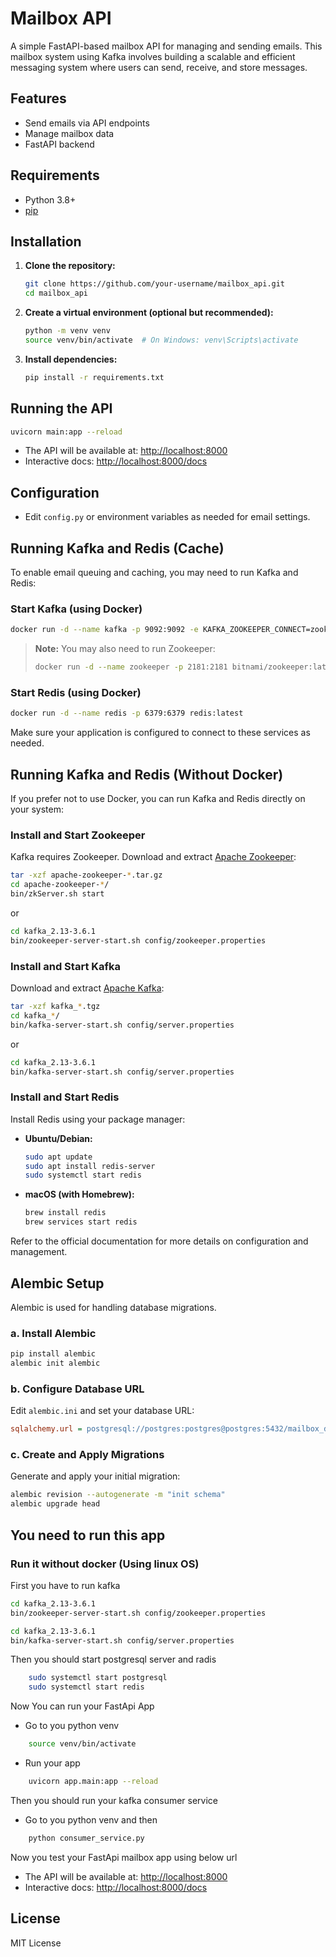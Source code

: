 # Mailbox API

A simple FastAPI-based mailbox API for managing and sending emails. This mailbox system using Kafka involves building a scalable and efficient messaging system where users can send, receive, and store messages.

## Features

- Send emails via API endpoints
- Manage mailbox data
- FastAPI backend

## Requirements

- Python 3.8+
- [pip](https://pip.pypa.io/en/stable/)

## Installation

1. **Clone the repository:**
    ```bash
    git clone https://github.com/your-username/mailbox_api.git
    cd mailbox_api
    ```

2. **Create a virtual environment (optional but recommended):**
    ```bash
    python -m venv venv
    source venv/bin/activate  # On Windows: venv\Scripts\activate
    ```

3. **Install dependencies:**
    ```bash
    pip install -r requirements.txt
    ```

## Running the API

```bash
uvicorn main:app --reload
```

- The API will be available at: [http://localhost:8000](http://localhost:8000)
- Interactive docs: [http://localhost:8000/docs](http://localhost:8000/docs)

## Configuration

- Edit `config.py` or environment variables as needed for email settings.

## Running Kafka and Redis (Cache)

To enable email queuing and caching, you may need to run Kafka and Redis:

### Start Kafka (using Docker)

```bash
docker run -d --name kafka -p 9092:9092 -e KAFKA_ZOOKEEPER_CONNECT=zookeeper:2181 -e KAFKA_ADVERTISED_LISTENERS=PLAINTEXT://localhost:9092 bitnami/kafka:latest
```

> **Note:** You may also need to run Zookeeper:
>
> ```bash
> docker run -d --name zookeeper -p 2181:2181 bitnami/zookeeper:latest
> ```

### Start Redis (using Docker)

```bash
docker run -d --name redis -p 6379:6379 redis:latest
```

Make sure your application is configured to connect to these services as needed.

## Running Kafka and Redis (Without Docker)

If you prefer not to use Docker, you can run Kafka and Redis directly on your system:

### Install and Start Zookeeper

Kafka requires Zookeeper. Download and extract [Apache Zookeeper](https://zookeeper.apache.org/releases.html):

```bash
tar -xzf apache-zookeeper-*.tar.gz
cd apache-zookeeper-*/
bin/zkServer.sh start
```

or 

```bash
cd kafka_2.13-3.6.1
bin/zookeeper-server-start.sh config/zookeeper.properties
```

### Install and Start Kafka

Download and extract [Apache Kafka](https://kafka.apache.org/downloads):

```bash
tar -xzf kafka_*.tgz
cd kafka_*/
bin/kafka-server-start.sh config/server.properties
```

or

```bash
cd kafka_2.13-3.6.1
bin/kafka-server-start.sh config/server.properties
```

### Install and Start Redis

Install Redis using your package manager:

- **Ubuntu/Debian:**
    ```bash
    sudo apt update
    sudo apt install redis-server
    sudo systemctl start redis
    ```
- **macOS (with Homebrew):**
    ```bash
    brew install redis
    brew services start redis
    ```

Refer to the official documentation for more details on configuration and management.

## Alembic Setup

Alembic is used for handling database migrations.

### a. Install Alembic

```bash
pip install alembic
alembic init alembic
```

### b. Configure Database URL

Edit `alembic.ini` and set your database URL:

```ini
sqlalchemy.url = postgresql://postgres:postgres@postgres:5432/mailbox_db
```

### c. Create and Apply Migrations

Generate and apply your initial migration:

```bash
alembic revision --autogenerate -m "init schema"
alembic upgrade head
```

## You need to run this app

### Run it without docker (Using linux OS)
First you have to run kafka 
```bash
cd kafka_2.13-3.6.1
bin/zookeeper-server-start.sh config/zookeeper.properties
```
```bash
cd kafka_2.13-3.6.1
bin/kafka-server-start.sh config/server.properties
```
Then you should start postgresql server and radis
```bash
    sudo systemctl start postgresql
    sudo systemctl start redis
```
Now You can run your FastApi App
* Go to you python venv
```bash
    source venv/bin/activate
```
* Run your app
```bash
    uvicorn app.main:app --reload
```
Then you should run your kafka consumer service
* Go to you python venv and then
```bash
    python consumer_service.py
```
Now you test your FastApi mailbox app using below url
- The API will be available at: [http://localhost:8000](http://localhost:8000)
- Interactive docs: [http://localhost:8000/docs](http://localhost:8000/docs)

## License

MIT License
